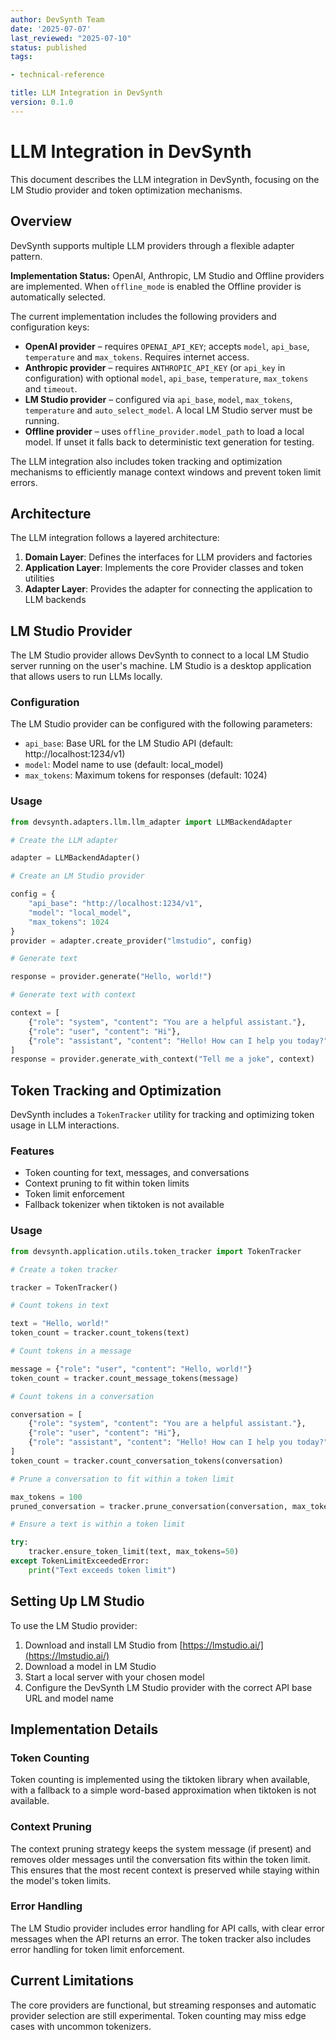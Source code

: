 ```yaml
---
author: DevSynth Team
date: '2025-07-07'
last_reviewed: "2025-07-10"
status: published
tags:

- technical-reference

title: LLM Integration in DevSynth
version: 0.1.0
---
```


# LLM Integration in DevSynth

This document describes the LLM integration in DevSynth, focusing on the LM Studio provider and token optimization mechanisms.

## Overview

DevSynth supports multiple LLM providers through a flexible adapter pattern.

**Implementation Status:** OpenAI, Anthropic, LM Studio and Offline providers are implemented. When `offline_mode` is enabled the Offline provider is automatically selected.

The current implementation includes the following providers and configuration keys:

- **OpenAI provider** – requires `OPENAI_API_KEY`; accepts `model`, `api_base`, `temperature` and `max_tokens`. Requires internet access.
- **Anthropic provider** – requires `ANTHROPIC_API_KEY` (or `api_key` in configuration) with optional `model`, `api_base`, `temperature`, `max_tokens` and `timeout`.
- **LM Studio provider** – configured via `api_base`, `model`, `max_tokens`, `temperature` and `auto_select_model`. A local LM Studio server must be running.
- **Offline provider** – uses `offline_provider.model_path` to load a local model. If unset it falls back to deterministic text generation for testing.


The LLM integration also includes token tracking and optimization mechanisms to efficiently manage context windows and prevent token limit errors.

## Architecture

The LLM integration follows a layered architecture:

1. **Domain Layer**: Defines the interfaces for LLM providers and factories
2. **Application Layer**: Implements the core Provider classes and token utilities
3. **Adapter Layer**: Provides the adapter for connecting the application to LLM backends


## LM Studio Provider

The LM Studio provider allows DevSynth to connect to a local LM Studio server running on the user's machine. LM Studio is a desktop application that allows users to run LLMs locally.

### Configuration

The LM Studio provider can be configured with the following parameters:

- `api_base`: Base URL for the LM Studio API (default: http://localhost:1234/v1)
- `model`: Model name to use (default: local_model)
- `max_tokens`: Maximum tokens for responses (default: 1024)


### Usage

```python
from devsynth.adapters.llm.llm_adapter import LLMBackendAdapter

# Create the LLM adapter

adapter = LLMBackendAdapter()

# Create an LM Studio provider

config = {
    "api_base": "http://localhost:1234/v1",
    "model": "local_model",
    "max_tokens": 1024
}
provider = adapter.create_provider("lmstudio", config)

# Generate text

response = provider.generate("Hello, world!")

# Generate text with context

context = [
    {"role": "system", "content": "You are a helpful assistant."},
    {"role": "user", "content": "Hi"},
    {"role": "assistant", "content": "Hello! How can I help you today?"}
]
response = provider.generate_with_context("Tell me a joke", context)
```

## Token Tracking and Optimization

DevSynth includes a `TokenTracker` utility for tracking and optimizing token usage in LLM interactions.

### Features

- Token counting for text, messages, and conversations
- Context pruning to fit within token limits
- Token limit enforcement
- Fallback tokenizer when tiktoken is not available


### Usage

```python
from devsynth.application.utils.token_tracker import TokenTracker

# Create a token tracker

tracker = TokenTracker()

# Count tokens in text

text = "Hello, world!"
token_count = tracker.count_tokens(text)

# Count tokens in a message

message = {"role": "user", "content": "Hello, world!"}
token_count = tracker.count_message_tokens(message)

# Count tokens in a conversation

conversation = [
    {"role": "system", "content": "You are a helpful assistant."},
    {"role": "user", "content": "Hi"},
    {"role": "assistant", "content": "Hello! How can I help you today?"}
]
token_count = tracker.count_conversation_tokens(conversation)

# Prune a conversation to fit within a token limit

max_tokens = 100
pruned_conversation = tracker.prune_conversation(conversation, max_tokens)

# Ensure a text is within a token limit

try:
    tracker.ensure_token_limit(text, max_tokens=50)
except TokenLimitExceededError:
    print("Text exceeds token limit")
```

## Setting Up LM Studio

To use the LM Studio provider:

1. Download and install LM Studio from [https://lmstudio.ai/](https://lmstudio.ai/)
2. Download a model in LM Studio
3. Start a local server with your chosen model
4. Configure the DevSynth LM Studio provider with the correct API base URL and model name


## Implementation Details

### Token Counting

Token counting is implemented using the tiktoken library when available, with a fallback to a simple word-based approximation when tiktoken is not available.

### Context Pruning

The context pruning strategy keeps the system message (if present) and removes older messages until the conversation fits within the token limit. This ensures that the most recent context is preserved while staying within the model's token limits.

### Error Handling

The LM Studio provider includes error handling for API calls, with clear error messages when the API returns an error. The token tracker also includes error handling for token limit enforcement.

## Current Limitations

The core providers are functional, but streaming responses and automatic
provider selection are still experimental. Token counting may miss edge cases
with uncommon tokenizers.
